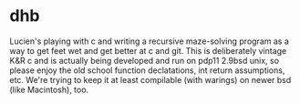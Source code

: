 dhb
===
Lucien's playing with c and writing a recursive maze-solving program as a way
to get feet wet and get better at c and git.  This is deliberately vintage K&R
c and is actually being developed and run on pdp11 2.9bsd unix, so please enjoy
the old school function declatations, int return assumptions, etc.  We're
trying to keep it at least compilable (with warings) on newer bsd (like
Macintosh), too.  


